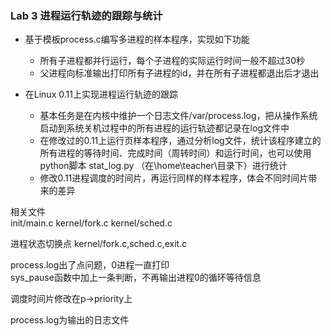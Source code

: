 ### Lab 3 进程运行轨迹的跟踪与统计
- 基于模板process.c编写多进程的样本程序，实现如下功能
  - 所有子进程都并行运行，每个子进程的实际运行时间一般不超过30秒
  - 父进程向标准输出打印所有子进程的id，并在所有子进程都退出后才退出

- 在Linux 0.11上实现进程运行轨迹的跟踪
  - 基本任务是在内核中维护一个日志文件/var/process.log，把从操作系统启动到系统关机过程中的所有进程的运行轨迹都记录在log文件中
  - 在修改过的0.11上运行页样本程序，通过分析log文件，统计该程序建立的所有进程的等待时间、完成时间（周转时间）和运行时间，也可以使用python脚本 stat_log.py （在\home\teacher\目录下）进行统计
  - 修改0.11进程调度的时间片，再运行同样的样本程序，体会不同时间片带来的差异

相关文件  
init/main.c kernel/fork.c kernel/sched.c

进程状态切换点
kernel/fork.c,sched.c,exit.c

process.log出了点问题，0进程一直打印  
sys_pause函数中加上一条判断，不再输出进程0的循环等待信息

调度时间片修改在p->priority上

process.log为输出的日志文件